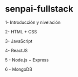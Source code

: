 # senpai-fullstack


1- Introducción y nivelación

2- HTML + CSS

3- JavaScript

4- ReactJS

5 - Node.js + Express

6 - MongoDB
